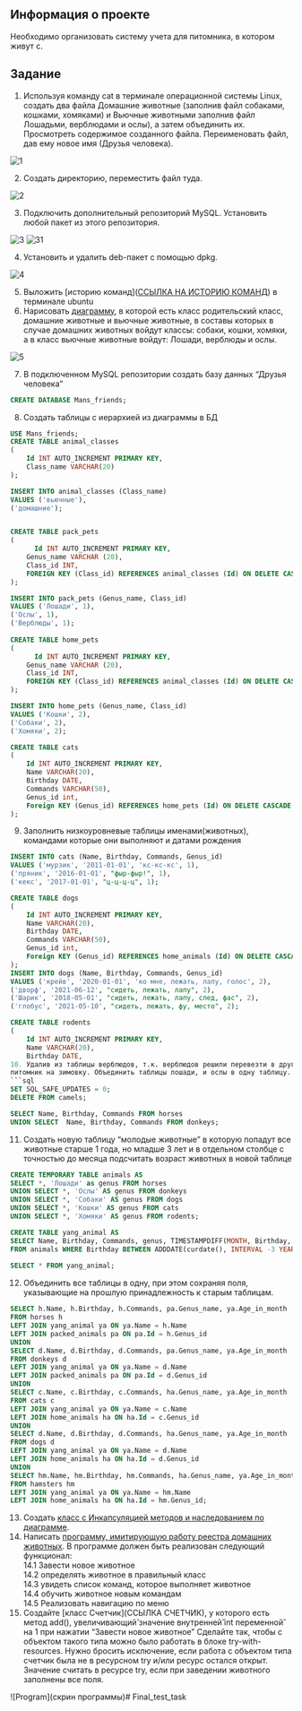 ## Информация о проекте
Необходимо организовать систему учета для питомника, в котором живут
c.

## Задание
1. Используя команду cat в терминале операционной системы Linux, создать
два файла Домашние животные (заполнив файл собаками, кошками,
хомяками) и Вьючные животными заполнив файл Лошадьми, верблюдами и
ослы), а затем объединить их. Просмотреть содержимое созданного файла.
Переименовать файл, дав ему новое имя (Друзья человека).

![1](https://github.com/El-Barto-13/Final_test_task/assets/127038873/b11f93b6-4e5b-4389-83d6-004e80344617)

2. Создать директорию, переместить файл туда.

![2](https://github.com/El-Barto-13/Final_test_task/assets/127038873/5fcd26d9-278f-487d-883c-c2232cfc19a0)


3. Подключить дополнительный репозиторий MySQL. Установить любой пакет
из этого репозитория.

![3](https://github.com/El-Barto-13/Final_test_task/assets/127038873/ec86c096-cc9b-4c8e-9ed6-86bd6dcc1239)
![31](https://github.com/El-Barto-13/Final_test_task/assets/127038873/0eb9aa97-e0f2-49f0-b7a5-8eea262d4917)

4. Установить и удалить deb-пакет с помощью dpkg.

![4](https://github.com/El-Barto-13/Final_test_task/assets/127038873/641c2ce6-f4a7-46d2-aeb7-3297f8c43191)

5. Выложить [историю команд]([ССЫЛКА НА ИСТОРИЮ КОМАНД](https://github.com/El-Barto-13/Final_test_task/blob/main/HistoryCommandsUbuntuTerminal.md)) в терминале ubuntu
6. Нарисовать [диаграмму](![5](https://github.com/El-Barto-13/Final_test_task/assets/127038873/454acbc0-6785-49ce-b4eb-b5af3df5eb86)), в которой есть класс родительский класс, домашние
животные и вьючные животные, в составы которых в случае домашних
животных войдут классы: собаки, кошки, хомяки, а в класс вьючные животные
войдут: Лошади, верблюды и ослы.

![5](https://github.com/El-Barto-13/Final_test_task/assets/127038873/63482fca-85e3-43fc-8975-1d0983e9e8bf)

7. В подключенном MySQL репозитории создать базу данных “Друзья
человека”
```sql
CREATE DATABASE Mans_friends;
```

8. Создать таблицы с иерархией из диаграммы в БД
```sql
USE Mans_friends;
CREATE TABLE animal_classes
(
	Id INT AUTO_INCREMENT PRIMARY KEY, 
	Class_name VARCHAR(20)
);

INSERT INTO animal_classes (Class_name)
VALUES ('вьючные'),
('домашние');  


CREATE TABLE pack_pets
(
	  Id INT AUTO_INCREMENT PRIMARY KEY,
    Genus_name VARCHAR (20),
    Class_id INT,
    FOREIGN KEY (Class_id) REFERENCES animal_classes (Id) ON DELETE CASCADE ON UPDATE CASCADE
);

INSERT INTO pack_pets (Genus_name, Class_id)
VALUES ('Лошади', 1),
('Ослы', 1),  
('Верблюды', 1); 
    
CREATE TABLE home_pets
(
	  Id INT AUTO_INCREMENT PRIMARY KEY,
    Genus_name VARCHAR (20),
    Class_id INT,
    FOREIGN KEY (Class_id) REFERENCES animal_classes (Id) ON DELETE CASCADE ON UPDATE CASCADE
);

INSERT INTO home_pets (Genus_name, Class_id)
VALUES ('Кошки', 2),
('Собаки', 2),  
('Хомяки', 2); 

CREATE TABLE cats 
(       
    Id INT AUTO_INCREMENT PRIMARY KEY, 
    Name VARCHAR(20), 
    Birthday DATE,
    Commands VARCHAR(50),
    Genus_id int,
    Foreign KEY (Genus_id) REFERENCES home_pets (Id) ON DELETE CASCADE ON UPDATE CASCADE
);
```
9. Заполнить низкоуровневые таблицы именами(животных), командами
которые они выполняют и датами рождения
```sql
INSERT INTO cats (Name, Birthday, Commands, Genus_id)
VALUES ('мурзик', '2011-01-01', 'кс-кс-кс', 1),
('пряник', '2016-01-01', "фыр-фыр!", 1),  
('кекс', '2017-01-01', "ц-ц-ц-ц", 1); 

CREATE TABLE dogs 
(       
    Id INT AUTO_INCREMENT PRIMARY KEY, 
    Name VARCHAR(20), 
    Birthday DATE,
    Commands VARCHAR(50),
    Genus_id int,
    Foreign KEY (Genus_id) REFERENCES home_animals (Id) ON DELETE CASCADE ON UPDATE CASCADE
);
INSERT INTO dogs (Name, Birthday, Commands, Genus_id)
VALUES ('крейв', '2020-01-01', 'ко мне, лежать, лапу, голос', 2),
('дворф', '2021-06-12', "сидеть, лежать, лапу", 2),  
('Шарик', '2018-05-01', "сидеть, лежать, лапу, след, фас", 2), 
('глобус', '2021-05-10', "сидеть, лежать, фу, место", 2);

CREATE TABLE rodents 
(       
    Id INT AUTO_INCREMENT PRIMARY KEY, 
    Name VARCHAR(20), 
    Birthday DATE,
10. Удалив из таблицы верблюдов, т.к. верблюдов решили перевезти в другой
питомник на зимовку. Объединить таблицы лошади, и ослы в одну таблицу.
```sql
SET SQL_SAFE_UPDATES = 0;
DELETE FROM camels;

SELECT Name, Birthday, Commands FROM horses
UNION SELECT  Name, Birthday, Commands FROM donkeys;
```

11. Создать новую таблицу “молодые животные” в которую попадут все
животные старше 1 года, но младше 3 лет и в отдельном столбце с точностью
до месяца подсчитать возраст животных в новой таблице
```sql
CREATE TEMPORARY TABLE animals AS 
SELECT *, 'Лошади' as genus FROM horses
UNION SELECT *, 'Ослы' AS genus FROM donkeys
UNION SELECT *, 'Собаки' AS genus FROM dogs
UNION SELECT *, 'Кошки' AS genus FROM cats
UNION SELECT *, 'Хомяки' AS genus FROM rodents;

CREATE TABLE yang_animal AS
SELECT Name, Birthday, Commands, genus, TIMESTAMPDIFF(MONTH, Birthday, CURDATE()) AS Age_in_month
FROM animals WHERE Birthday BETWEEN ADDDATE(curdate(), INTERVAL -3 YEAR) AND ADDDATE(CURDATE(), INTERVAL -1 YEAR);
 
SELECT * FROM yang_animal;
```
12. Объединить все таблицы в одну, при этом сохраняя поля, указывающие на
прошлую принадлежность к старым таблицам.
```sql
SELECT h.Name, h.Birthday, h.Commands, pa.Genus_name, ya.Age_in_month 
FROM horses h
LEFT JOIN yang_animal ya ON ya.Name = h.Name
LEFT JOIN packed_animals pa ON pa.Id = h.Genus_id
UNION 
SELECT d.Name, d.Birthday, d.Commands, pa.Genus_name, ya.Age_in_month 
FROM donkeys d 
LEFT JOIN yang_animal ya ON ya.Name = d.Name
LEFT JOIN packed_animals pa ON pa.Id = d.Genus_id
UNION
SELECT c.Name, c.Birthday, c.Commands, ha.Genus_name, ya.Age_in_month 
FROM cats c
LEFT JOIN yang_animal ya ON ya.Name = c.Name
LEFT JOIN home_animals ha ON ha.Id = c.Genus_id
UNION
SELECT d.Name, d.Birthday, d.Commands, ha.Genus_name, ya.Age_in_month 
FROM dogs d
LEFT JOIN yang_animal ya ON ya.Name = d.Name
LEFT JOIN home_animals ha ON ha.Id = d.Genus_id
UNION
SELECT hm.Name, hm.Birthday, hm.Commands, ha.Genus_name, ya.Age_in_month 
FROM hamsters hm
LEFT JOIN yang_animal ya ON ya.Name = hm.Name
LEFT JOIN home_animals ha ON ha.Id = hm.Genus_id;
```

13. Создать [класс с Инкапсуляцией методов и наследованием по диаграмме](Модель).
14. Написать [программу, имитирующую работу реестра домашних животных](src).
В программе должен быть реализован следующий функционал:    
	14.1 Завести новое животное    
	14.2 определять животное в правильный класс    
	14.3 увидеть список команд, которое выполняет животное    
	14.4 обучить животное новым командам    
	14.5 Реализовать навигацию по меню    
15. Создайте [класс Счетчик](ССЫЛКА СЧЕТЧИК), у которого есть метод add(), увеличивающий̆
значение внутренней̆ int переменной̆ на 1 при нажатии “Завести новое
животное” Сделайте так, чтобы с объектом такого типа можно было работать в
блоке try-with-resources. Нужно бросить исключение, если работа с объектом
типа счетчик была не в ресурсном try и/или ресурс остался открыт. Значение
считать в ресурсе try, если при заведении животного заполнены все поля.

![Program](скрин программы)# Final_test_task
